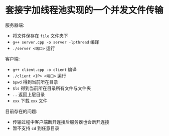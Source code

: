 # 套接字加线程池实现的一个并发文件传输

服务器端:
- 将文件保存在 `file` 文件夹下
- `g++ server.cpp -o server -lpthread` 编译
- `./server <端口>` 运行

客户端:
- `g++ client.cpp -o client` 编译
- `./client <IP> <端口>` 运行
- `$pwd` 得到当前所在目录
- `$ls` 得到当前所在目录所有文件与文件夹
- `..` 返回上层目录
- `xxx` 下载 `xxx` 文件

目前存在的问题:
- 传输过程中客户端断开连接后服务器也会断开连接
- 暂不支持 `cd` 到任意目录